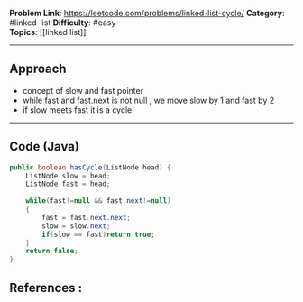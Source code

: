 
**Problem Link**: https://leetcode.com/problems/linked-list-cycle/ 
**Category**: #linked-list
**Difficulty**: #easy  
**Topics**: [[linked list]]   

---

## Approach

- concept of slow and fast pointer 
- while fast and fast.next is not null , we move slow by 1 and fast by 2 
- if slow meets fast it is a cycle.

---

## Code (Java)

```java
public boolean hasCycle(ListNode head) {
	ListNode slow = head;	
	ListNode fast = head;
	
	while(fast!=null && fast.next!=null)	
	{		
		fast = fast.next.next;		
		slow = slow.next;		
		if(slow == fast)return true;	
	}	
	return false;
}

```


## References :